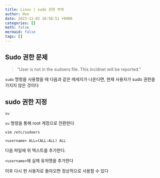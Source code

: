 ```yaml
---
title: Linux | sudo 권한 부여
author: Hve
date: 2023-11-02 16:58:51 +0900
categories: []
math: false
mermaid: false
tags: []
---
```


## Sudo 권한 문제

> "User is not in the sudoers file. This incidnet will be reported."

`sudo` 명령을 사용했을 때 다음과 같은 메세지가 나온다면, 현재 사용자가 sudo 권한을 가지지 않은 것이다 

## sudo 권한 지정

```
su
```

`su` 명령을 통해 root 계정으로 전환한다

```bash
vim /etc/sudoers
```

```
<username> ALL=(ALL:ALL) ALL
```

다음 파일에 위 텍스트를 추가한다.

 `<username>`에 실제 유저명을 추가한다

이후 다시 현 사용자로 돌아오면 정상적으로 사용할 수 있다